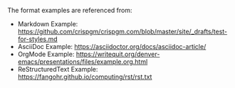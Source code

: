The format examples are referenced from:

- Markdown Example: <https://github.com/crispgm/crispgm.com/blob/master/site/_drafts/test-for-styles.md>
- AsciiDoc Example: <https://asciidoctor.org/docs/asciidoc-article/>
- OrgMode Example: <https://writequit.org/denver-emacs/presentations/files/example.org.html>
- ReStructuredText Example: <https://fangohr.github.io/computing/rst/rst.txt>
